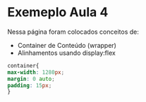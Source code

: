 # Exemeplo Aula 4

Nessa página foram colocados conceitos de:

- Container de Conteúdo (wrapper)
- Alinhamentos usando display:flex

```css
container{
max-width: 1280px;
margin: 0 auto;
padding: 15px;
}
```
